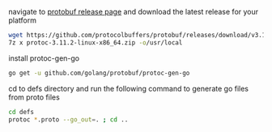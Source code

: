navigate to [protobuf release page](https://github.com/protocolbuffers/protobuf/releases) and download the latest release for your platform

```bash
wget https://github.com/protocolbuffers/protobuf/releases/download/v3.11.2/protoc-3.11.2-linux-x86_64.zip
7z x protoc-3.11.2-linux-x86_64.zip -o/usr/local
```

install protoc-gen-go

```bash
go get -u github.com/golang/protobuf/protoc-gen-go
```

cd to defs directory and run the following command to generate go files from proto files

```bash
cd defs
protoc *.proto --go_out=. ; cd ..
```